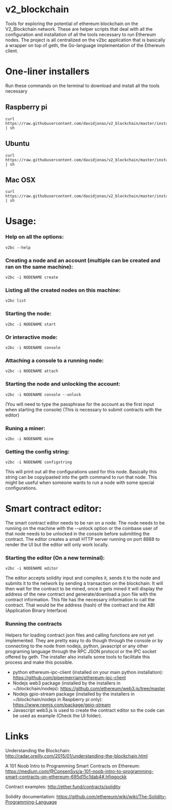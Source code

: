 # v2_blockchain
Tools for exploring the potential of ethereum blockchain on the V2_Blockchain network.
These are helper scripts that deal with all the configuration and installation of all the tools necessary to run Ethereum nodes.
The project is all centralized on the v2bc application that is basically a wrapper on top of geth, the Go-language implementation of the Ethereum client.

# One-liner installers
Run these commands on the terminal to download and install all the tools necessary

## Raspberry pi
```shell
curl https://raw.githubusercontent.com/davidjonas/v2_blockchain/master/installers/rasppi.sh | sh
```

## Ubuntu
```shell
curl https://raw.githubusercontent.com/davidjonas/v2_blockchain/master/installers/ubuntu.sh | sh
```

## Mac OSX
```shell
curl https://raw.githubusercontent.com/davidjonas/v2_blockchain/master/installers/macosx.sh | sh
```

# Usage:

### Help on all the options:
```shell
v2bc --help
```

### Creating a node and an account (multiple can be created and ran on the same machine):
```shell
v2bc -i NODENAME create
```

### Listing all the created nodes on this machine:
```shell
v2bc list
```

### Starting the node:
```shell
v2bc -i NODENAME start
```

### Or interactive mode:
```shell
v2bc -i NODENAME console
```

### Attaching a console to a running node:
```shell
v2bc -i NODENAME attach
```

### Starting the node and unlocking the account:
```shell
v2bc -i NODENAME console --unlock
```
(You will need to type the passphrase for the account as the first input when starting the console)
(This is necessary to submit contracts with the editor)

### Runing a miner:
```shell
v2bc -i NODENAME mine
```

### Getting the config string:
```shell
v2bc -i NODENAME configstring
```

This will print out all the configurations used for this node. Basically this string can be copy/pasted into the geth command to run that node. This might be useful when someone wants to run a node with some special configurations.

# Smart contract editor:
The smart contract editor needs to be ran on a node. The node needs to be running on the machine with the --unlock option or the coinbase user of that node needs to be unlocked in the console before submitting the contract. The editor creates a small HTTP server running on port 8888 to render the UI but the editor will only work locally.

### Starting the editor (On a new terminal):
```shell
v2bc -i NODENAME editor
```

The editor accepts solidity input and compiles it, sends it to the node and submits it to the network by sending a transaction on the blockchain. It will then wait for the contract to be mined, once it gets mined it will display the address of the new contract and generate/download a json file with the contract information. This file has the necessary information to call the contract. That would be the address (hash) of the contract and the ABI (Application Binary Interface)

### Running the contracts
Helpers for loading contract json files and calling functions are not yet implemented. They are pretty easy to do though through the console or by connecting to the node from nodejs, python, javascript or any other programing language through the RPC JSON protocol or the IPC socket offered by geth.
The installer also installs some tools to facilitate this process and make this possible.

- python ethereum-ipc-client (installed on your main python installation): https://github.com/pipermerriam/ethereum-ipc-client
- Nodejs web3 package (installed by the installers in ~/blockchain/nodejs): https://github.com/ethereum/web3.js/tree/master
- Nodejs gpio-stream package (installed by the installers in ~/blockchain/nodejs in Raspberry pi only): https://www.npmjs.com/package/gpio-stream
- Javascript web3.js is used to create the contract editor so the code can be used as example (Check the UI folder).

# Links
Understanding the Blockchain:
http://radar.oreilly.com/2015/01/understanding-the-blockchain.html


A 101 Noob Intro to Programming Smart Contracts on Ethereum:
https://medium.com/@ConsenSys/a-101-noob-intro-to-programming-smart-contracts-on-ethereum-695d15c1dab4#.hfiqgockk

Contract examples:
http://ether.fund/contracts/solidity

Solidity documentation:
https://github.com/ethereum/wiki/wiki/The-Solidity-Programming-Language
